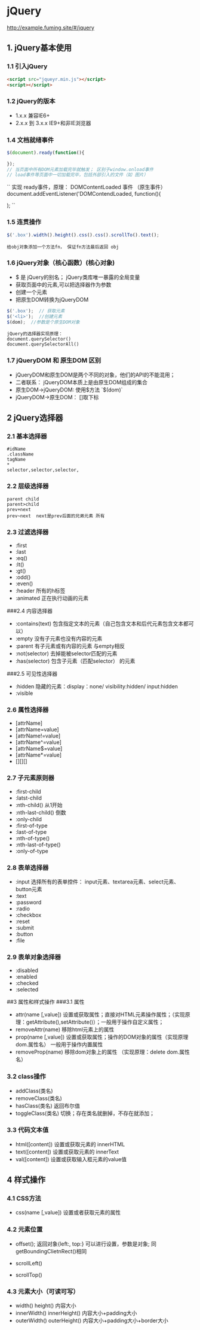 # jQuery
http://example.fuming.site/#/jquery
## 1. jQuery基本使用
### 1.1 引入jQuery
```html
<script src="jqueyr.min.js"></script>
<script></script>

```

### 1.2 jQuery的版本
* 1.x.x     兼容IE6+
* 2.x.x 到 3.x.x     IE9+和非IE浏览器


### 1.4 文档就绪事件
```js
$(document).ready(function(){
    
});
// 当页面中所有DOM元素加载完毕就触发； 区别于window.onload事件
// load事件等页面中一切加载完毕，包括外部引入的文件（如 图片）
```
``
实现 ready事件，原理：
DOMContentLoaded 事件 （原生事件）
document.addEventListener('DOMContendLoaded, function(){
    
);
``

### 1.5 连贯操作
```js
$('.box').width().height().css().css().scrollTo().text();
```
```
给obj对象添加一个方法fn， 保证fn方法最后返回 obj
```
### 1.6 jQuery对象（核心函数）(核心对象)
* $ 是 jQuery的别名； jQuery类库唯一暴露的全局变量
* 获取页面中的元素,可以把选择器作为参数
* 创建一个元素
* 把原生DOM转换为jQueryDOM
```js
$('.box');  // 获取元素
$('<li>');  //创建元素
$(dom);  //参数是个原生DOM对象
```
```
jQuery的选择器实现原理：
document.querySelector()
document.querySelectorAll()
```

### 1.7 jQueryDOM 和 原生DOM 区别
* jQueryDOM和原生DOM是两个不同的对象，他们的API的不能混用；
* 二者联系： jQueryDOM本质上是由原生DOM组成的集合
* 原生DOM->jQueryDOM: 使用$方法  `$(dom)`
* jQueryDOM->原生DOM： []取下标



## 2 jQuery选择器
### 2.1 基本选择器
```
#idName
.className
tagName
*
selector,selector,selector,
```

### 2.2 层级选择器
```
parent child
parent>child
prev+next
prev~next  next是prev后面的兄弟元素 所有
```

### 2.3 过滤选择器
* :first
* :last
* :eq()
* :lt()
* :gt()
* :odd()
* :even()
* :header  所有的h标签
* :animated  正在执行动画的元素

###2.4 内容选择器
* :contains(text)  包含指定文本的元素（自己包含文本和后代元素包含文本都可以）
* :empty      没有子元素也没有内容的元素
* :parent     有子元素或有内容的元素 与empty相反
* :not(selector)   去掉能被selector匹配的元素
* :has(selector)   包含子元素（匹配selector） 的元素

###2.5 可见性选择器
* :hidden   隐藏的元素：display：none/ visibility:hidden/ input:hidden
* :visible

### 2.6 属性选择器
* [attrName]
* [attrName=value]
* [attrName!=value]
* [attrName^=value]
* [attrName$=value]
* [attrName*=value]
* [][][]


### 2.7 子元素原则器
* :first-child
* :latst-child
* :nth-child()  从1开始
* :nth-last-child()  倒数
* :only-child
* :first-of-type
* :last-of-type
* :nth-of-type()
* :nth-last-of-type()
* :only-of-type


### 2.8 表单选择器
* :input  选择所有的表单控件： input元素、textarea元素、select元素、button元素
* :text
* :password
* :radio
* :checkbox
* :reset
* :submit
* :button
* :file


### 2.9 表单对象选择器
* :disabled
* :enabled
* :checked
* :selected



##3 属性和样式操作
###3.1 属性
* attr(name [,value])  设置或获取属性；直接对HTML元素操作属性；（实现原理：getAttribute(),setAttribute()）；一般用于操作自定义属性；
* removeAttr(name)  移除html元素上的属性
* prop(name [,value])  设置或获取属性；操作的DOM对象的属性（实现原理 dom.属性名） 一般用于操作内置属性
* removeProp(name)  移除dom对象上的属性 （实现原理：delete dom.属性名）

### 3.2 class操作
* addClass(类名)
* removeClass(类名)
* hasClass(类名) 返回布尔值
* toggleClass(类名)   切换；存在类名就删掉，不存在就添加；


###  3.3 代码文本值
* html([content]) 设置或获取元素的 innerHTML
* text([content]) 设置或获取元素的 innerText
* val([content])  设置或获取输入框元素的value值


## 4 样式操作
### 4.1 CSS方法
* css(name [,value])  设置或者获取元素的属性

### 4.2 元素位置
* offset();  返回对象{left:, top:}  可以进行设置，参数是对象; 同getBoundingClietnRect()相同

* scrollLeft()
* scrollTop()

### 4.3 元素大小（可读可写）
* width() height()   内容大小
* innerWidth()  innerHeight()   内容大小+padding大小
* outerWidth()  outerHeight()    内容大小+padding大小+border大小













